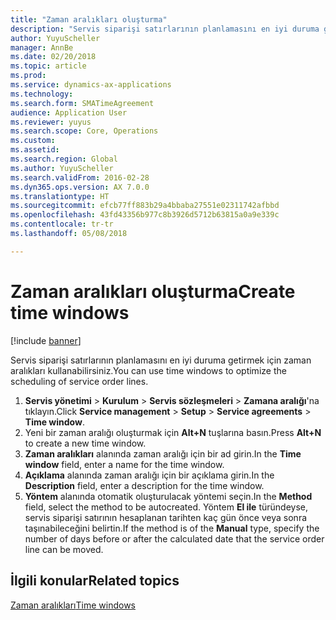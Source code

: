 ```yaml
---
title: "Zaman aralıkları oluşturma"
description: "Servis siparişi satırlarının planlamasını en iyi duruma getirmek için zaman aralıkları kullanabilirsiniz."
author: YuyuScheller
manager: AnnBe
ms.date: 02/20/2018
ms.topic: article
ms.prod: 
ms.service: dynamics-ax-applications
ms.technology: 
ms.search.form: SMATimeAgreement
audience: Application User
ms.reviewer: yuyus
ms.search.scope: Core, Operations
ms.custom: 
ms.assetid: 
ms.search.region: Global
ms.author: YuyuScheller
ms.search.validFrom: 2016-02-28
ms.dyn365.ops.version: AX 7.0.0
ms.translationtype: HT
ms.sourcegitcommit: efcb77ff883b29a4bbaba27551e02311742afbbd
ms.openlocfilehash: 43fd43356b977c8b3926d5712b63815a0a9e339c
ms.contentlocale: tr-tr
ms.lasthandoff: 05/08/2018

---
```


# <a name="create-time-windows"></a><span data-ttu-id="60f5b-103">Zaman aralıkları oluşturma</span><span class="sxs-lookup"><span data-stu-id="60f5b-103">Create time windows</span></span>   

[!include [banner](../includes/banner.md)]

<span data-ttu-id="60f5b-104">Servis siparişi satırlarının planlamasını en iyi duruma getirmek için zaman aralıkları kullanabilirsiniz.</span><span class="sxs-lookup"><span data-stu-id="60f5b-104">You can use time windows to optimize the scheduling of service order lines.</span></span>

1. <span data-ttu-id="60f5b-105">**Servis yönetimi** \> **Kurulum** \> **Servis sözleşmeleri** \> **Zamana aralığı**'na tıklayın.</span><span class="sxs-lookup"><span data-stu-id="60f5b-105">Click **Service management** \> **Setup** \> **Service agreements** \> **Time window**.</span></span>
2. <span data-ttu-id="60f5b-106">Yeni bir zaman aralığı oluşturmak için **Alt+N** tuşlarına basın.</span><span class="sxs-lookup"><span data-stu-id="60f5b-106">Press **Alt+N** to create a new time window.</span></span>
3. <span data-ttu-id="60f5b-107">**Zaman aralıkları** alanında zaman aralığı için bir ad girin.</span><span class="sxs-lookup"><span data-stu-id="60f5b-107">In the **Time window** field, enter a name for the time window.</span></span>
4. <span data-ttu-id="60f5b-108">**Açıklama** alanında zaman aralığı için bir açıklama girin.</span><span class="sxs-lookup"><span data-stu-id="60f5b-108">In the **Description** field, enter a description for the time window.</span></span>
5. <span data-ttu-id="60f5b-109">**Yöntem** alanında otomatik oluşturulacak yöntemi seçin.</span><span class="sxs-lookup"><span data-stu-id="60f5b-109">In the **Method** field, select the method to be autocreated.</span></span> <span data-ttu-id="60f5b-110">Yöntem **El ile** türündeyse, servis siparişi satırının hesaplanan tarihten kaç gün önce veya sonra taşınabileceğini belirtin.</span><span class="sxs-lookup"><span data-stu-id="60f5b-110">If the method is of the **Manual** type, specify the number of days before or after the calculated date that the service order line can be moved.</span></span>

## <a name="related-topics"></a><span data-ttu-id="60f5b-111">İlgili konular</span><span class="sxs-lookup"><span data-stu-id="60f5b-111">Related topics</span></span>

[<span data-ttu-id="60f5b-112">Zaman aralıkları</span><span class="sxs-lookup"><span data-stu-id="60f5b-112">Time windows</span></span>](time-windows.md)

